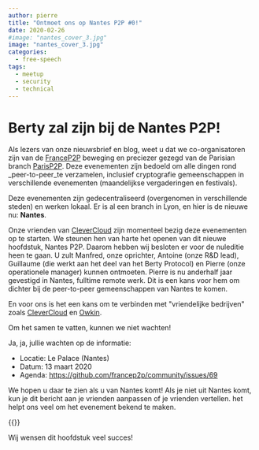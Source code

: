 ```yaml
---
author: pierre
title: "Ontmoet ons op Nantes P2P #0!"
date: 2020-02-26
#image: "nantes_cover_3.jpg"
image: "nantes_cover_3.jpg"
categories:
  - free-speech
tags:
  - meetup
  - security
  - technical
---
```


# Berty zal zijn bij de Nantes P2P!

Als lezers van onze nieuwsbrief en blog, weet u dat we co-organisatoren zijn van de [FranceP2P](https://francep2p.org/) beweging en preciezer gezegd van de Parisian branch [ParisP2P](https://p2p.paris/en/). Deze evenementen zijn bedoeld om alle dingen rond _peer-to-peer_te verzamelen, inclusief cryptografie gemeenschappen in verschillende evenementen (maandelijkse vergaderingen en festivals).

Deze evenementen zijn gedecentraliseerd (overgenomen in verschillende steden) en werken lokaal. Er is al een branch in Lyon, en hier is de nieuwe nu: **Nantes**.

Onze vrienden van [CleverCloud](https://www.clever-cloud.com/en/) zijn momenteel bezig deze evenementen op te starten. We steunen hen van harte het openen van dit nieuwe hoofdstuk, Nantes P2P. Daarom hebben wij besloten er voor de nuleditie heen te gaan. U zult Manfred, onze oprichter, Antoine (onze R&D lead), Guillaume (die werkt aan het deel van het Berty Protocol) en Pierre (onze operationele manager) kunnen ontmoeten. Pierre is nu anderhalf jaar gevestigd in Nantes, fulltime remote werk. Dit is een kans voor hem om dichter bij de peer-to-peer gemeenschappen van Nantes te komen.

En voor ons is het een kans om te verbinden met "vriendelijke bedrijven" zoals [CleverCloud](https://www.clever-cloud.com/en/) en [Owkin](https://owkin.com/).

Om het samen te vatten, kunnen we niet wachten!

Ja, ja, jullie wachten op de informatie:

- Locatie: Le Palace (Nantes)
- Datum: 13 maart 2020
- Agenda: https://github.com/francep2p/community/issues/69

We hopen u daar te zien als u van Nantes komt! Als je niet uit Nantes komt, kun je dit bericht aan je vrienden aanpassen of je vrienden vertellen. het helpt ons veel om het evenement bekend te maken.

 {{<tweet id="1230417314362904576">}}

Wij wensen dit hoofdstuk veel succes! 
